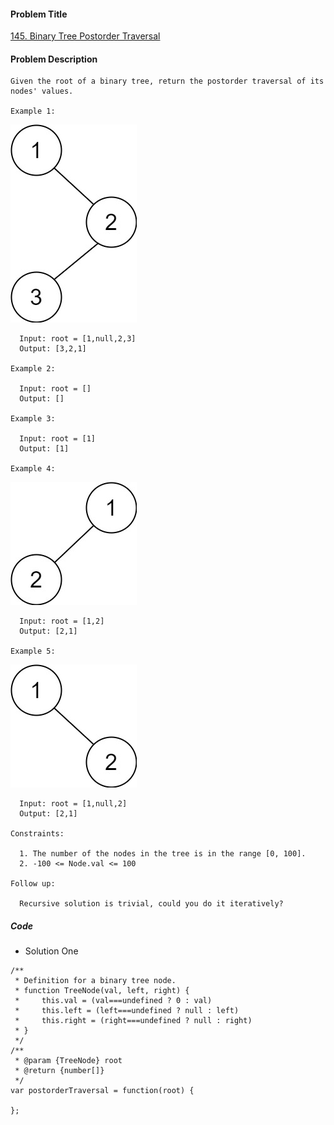 #### Problem Title
[145. Binary Tree Postorder Traversal](https://leetcode.com/problems/binary-tree-postorder-traversal/)
#### Problem Description
```
Given the root of a binary tree, return the postorder traversal of its nodes' values.

Example 1:
```
![1](../../assets/tree/2021-01-18/1.jpg)
```
  Input: root = [1,null,2,3]
  Output: [3,2,1]

Example 2:

  Input: root = []
  Output: []

Example 3:

  Input: root = [1]
  Output: [1]

Example 4:
```
![1](../../assets/tree/2021-01-18/2.jpg)
```
  Input: root = [1,2]
  Output: [2,1]

Example 5:
```
![1](../../assets/tree/2021-01-18/3.jpg)
```
  Input: root = [1,null,2]
  Output: [2,1]
 
Constraints:

  1. The number of the nodes in the tree is in the range [0, 100].
  2. -100 <= Node.val <= 100

Follow up:

  Recursive solution is trivial, could you do it iteratively?
```
##### Code

- Solution One
```
/**
 * Definition for a binary tree node.
 * function TreeNode(val, left, right) {
 *     this.val = (val===undefined ? 0 : val)
 *     this.left = (left===undefined ? null : left)
 *     this.right = (right===undefined ? null : right)
 * }
 */
/**
 * @param {TreeNode} root
 * @return {number[]}
 */
var postorderTraversal = function(root) {
    
};
```
